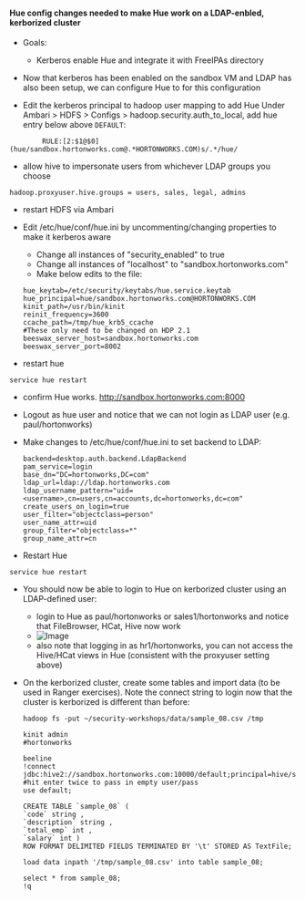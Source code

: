 #### Hue config changes needed to make Hue work on a LDAP-enbled, kerborized cluster

- Goals: 
  - Kerberos enable Hue and integrate it with FreeIPAs directory

- Now that kerberos has been enabled on the sandbox VM and LDAP has also been setup, we can configure Hue to for this configuration
   
-  Edit the kerberos principal to hadoop user mapping to add Hue
Under Ambari > HDFS > Configs > hadoop.security.auth_to_local, add hue entry below above ```DEFAULT```:
```
        RULE:[2:$1@$0](hue/sandbox.hortonworks.com@.*HORTONWORKS.COM)s/.*/hue/        
```

- allow hive to impersonate users from whichever LDAP groups you choose
```
hadoop.proxyuser.hive.groups = users, sales, legal, admins
```
- restart HDFS via Ambari

- Edit /etc/hue/conf/hue.ini by uncommenting/changing properties to make it kerberos aware
	- Change all instances of "security_enabled" to true
	- Change all instances of "localhost" to "sandbox.hortonworks.com" 
	- Make below edits to the file:
	```	
	hue_keytab=/etc/security/keytabs/hue.service.keytab
	hue_principal=hue/sandbox.hortonworks.com@HORTONWORKS.COM
	kinit_path=/usr/bin/kinit
	reinit_frequency=3600
	ccache_path=/tmp/hue_krb5_ccache	
	#These only need to be changed on HDP 2.1
	beeswax_server_host=sandbox.hortonworks.com
	beeswax_server_port=8002
	```
	
- restart hue
```
service hue restart
```

- confirm Hue works. 
http://sandbox.hortonworks.com:8000     
   
- Logout as hue user and notice that we can not login as LDAP user (e.g. paul/hortonworks)

- Make changes to /etc/hue/conf/hue.ini to set backend to LDAP:
    ```
	backend=desktop.auth.backend.LdapBackend
	pam_service=login
	base_dn="DC=hortonworks,DC=com"
	ldap_url=ldap://ldap.hortonworks.com
	ldap_username_pattern="uid=<username>,cn=users,cn=accounts,dc=hortonworks,dc=com"
	create_users_on_login=true
	user_filter="objectclass=person"
	user_name_attr=uid
	group_filter="objectclass=*"
	group_name_attr=cn
	```
	
- Restart Hue
```
service hue restart
```

- You should now be able to login to Hue on kerborized cluster using an LDAP-defined user:
  - login to Hue as paul/hortonworks or sales1/hortonworks and notice that FileBrowser, HCat, Hive now work
  - ![Image](../master/screenshots/Hue-loginas-LDAP.png?raw=true)
  - also note that logging in as hr1/hortonworks, you can not access the Hive/HCat views in Hue (consistent with the proxyuser setting above)

- On the kerborized cluster, create some tables and import data (to be used in Ranger exercises). Note the connect string to login now that the cluster is kerborized is different than before:
  
  ```
  hadoop fs -put ~/security-workshops/data/sample_08.csv /tmp
   
  kinit admin
  #hortonworks

  beeline
  !connect jdbc:hive2://sandbox.hortonworks.com:10000/default;principal=hive/sandbox.hortonworks.com@HORTONWORKS.COM
  #hit enter twice to pass in empty user/pass
  use default;

  CREATE TABLE `sample_08` (
  `code` string ,
  `description` string ,  
  `total_emp` int ,  
  `salary` int )
  ROW FORMAT DELIMITED FIELDS TERMINATED BY '\t' STORED AS TextFile;
  
  load data inpath '/tmp/sample_08.csv' into table sample_08;
  
  select * from sample_08;
  !q
  ```  
  